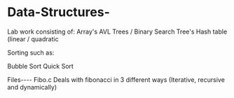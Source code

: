 # Data-Structures-

Lab work consisting of: 
Array's 
AVL Trees / Binary Search Tree's 
Hash table (linear / quadratic 

Sorting such as: 

Bubble Sort
Quick Sort 


Files----
Fibo.c  Deals with fibonacci in 3 different ways (Iterative, recursive and dynamically)  
